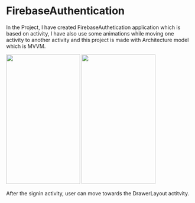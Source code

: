# FirebaseAuthentication
In the Project, I have created FirebaseAuthetication application which is based on activity, I have also use some animations while moving one activity to another activity and this project is made with Architecture model which is MVVM.


<img src = "https://user-images.githubusercontent.com/69538996/168417683-6f1a9195-567f-4b47-8757-ba2830a95d05.jpeg" width="200" height="350">             <img src = "https://user-images.githubusercontent.com/69538996/168418087-9e72edcc-05df-4c48-a17b-21f23a724569.jpeg" width="200" height="350">


After the signin activity, user can move towards the DrawerLayout actitvity. 

